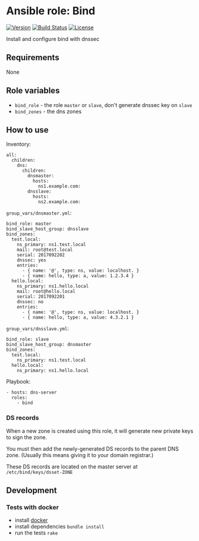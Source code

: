 # Ansible role: Bind
[![Version](https://img.shields.io/badge/latest_version-0.1.0-green.svg)](https://github.com/nishiki/ansible-role-bind/releases)
[![Build Status](https://travis-ci.org/nishiki/ansible-role-bind.svg?branch=master)](https://travis-ci.org/nishiki/ansible-role-bind)
[![License](https://img.shields.io/badge/license-Apache--2.0-blue.svg)](https://github.com/nishiki/ansible-role-bind/blob/master/LICENSE)

Install and configure bind with dnssec

## Requirements

None

## Role variables

 * `bind_role` - the role `master` or `slave`, don't generate dnssec key on `slave`
 * `bind_zones` - the dns zones

## How to use

Inventory:

```
all:
  children:
    dns:
      children:
        dnsmaster:
          hosts:
            ns1.example.com:
        dnsslave:
          hosts:
            ns2.example.com:
```

`group_vars/dnsmaster.yml`:

```
bind_role: master
bind_slave_host_group: dnsslave
bind_zones:
  test.local:
    ns_primary: ns1.test.local
    mail: root@test.local
    serial: 2017092202
    dnssec: yes
    entries:
      - { name: '@', type: ns, value: localhost. }
      - { name: hello, type: a, value: 1.2.3.4 }
  hello.local:
    ns_primary: ns1.hello.local
    mail: root@hello.local
    serial: 2017092201
    dnssec: no
    entries:
      - { name: '@', type: ns, value: localhost. }
      - { name: hello, type: a, value: 4.3.2.1 }
```

`group_vars/dnsslave.yml`:

```
bind_role: slave
bind_slave_host_group: dnsmaster
bind_zones:
  test.local:
    ns_primary: ns1.test.local
  hello.local:
    ns_primary: ns1.hello.local
```

Playbook:

```
- hosts: dns-server
  roles:
    - bind 
```

### DS records

When a new zone is created using this role, it will generate new private keys to sign the zone.

You must then add the newly-generated DS records to the parent DNS zone.
(Usually this means giving it to your domain registrar.)

These DS records are located on the master server at `/etc/bind/keys/dsset-ZONE`

## Development
### Tests with docker

  * install [docker](https://docs.docker.com/engine/installation/)
  * install dependencies `bundle install`
  * run the tests `rake`
